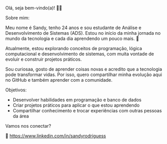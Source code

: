 
Olá, seja bem-vindo(a)! 👋✨

Sobre mim:

Meu nome é Sandy, tenho 24 anos e sou estudante de Análise e Desenvolvimento de Sistemas (ADS). Estou no início da minha jornada no mundo da tecnologia e cada dia aprendendo um pouco mais. 🚀

Atualmente, estou explorando conceitos de programação, lógica computacional e desenvolvimento de sistemas, com muita vontade de evoluir e construir projetos práticos.

Sou curiosaa, gosto de aprender coisas novas e acredito que a tecnologia pode transformar vidas. Por isso, quero compartilhar minha evolução aqui no GitHub e também aprender com a comunidade.

Objetivos:
- Desenvolver habilidades em programação e banco de dados
- Criar projetos práticos para aplicar o que estou aprendendo
- Compartilhar conhecimento e trocar experiências com outras pessoas da área

Vamos nos conectar?

📩 https://www.linkedin.com/in/sandyrodriguess
